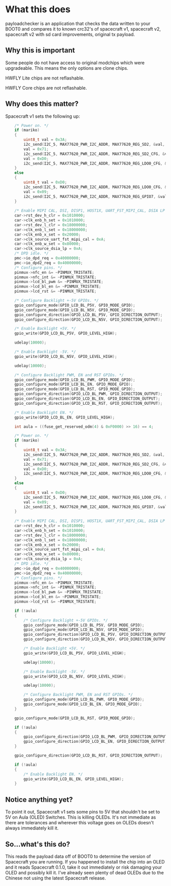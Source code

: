 # What this does

payloadchecker is an application that checks the data written to your BOOT0 and compares it to known crc32's of spacecraft v1, spacecraft v2, spacecraft v2 with sd card improvements, original tx payload.

## Why this is important

Some people do not have access to original modchips which were upgradeable. This means the only options are clone chips.

HWFLY Lite chips are not reflashable.

HWFLY Core chips are not reflashable.

## Why does this matter?

Spacecraft v1 sets the following up:

```cpp
    /* Power on. */
    if (mariko)
    {
        uint8_t val = 0x3A;
        i2c_send(I2C_5, MAX77620_PWR_I2C_ADDR, MAX77620_REG_SD2, &val, 1);
        val = 0x71;
        i2c_send(I2C_5, MAX77620_PWR_I2C_ADDR, MAX77620_REG_SD2_CFG, &val, 1);
        val = 0xD0;
        i2c_send(I2C_5, MAX77620_PWR_I2C_ADDR, MAX77620_REG_LDO0_CFG, &val, 1);
    }
    else
    {
        uint8_t val = 0xD0;
        i2c_send(I2C_5, MAX77620_PWR_I2C_ADDR, MAX77620_REG_LDO0_CFG, &val, 1);
        val = 0x09;
        i2c_send(I2C_5, MAX77620_PWR_I2C_ADDR, MAX77620_REG_GPIO7, &val, 1);
    }
    
    /* Enable MIPI CAL, DSI, DISP1, HOST1X, UART_FST_MIPI_CAL, DSIA LP clocks. */
    car->rst_dev_h_clr = 0x1010000;
    car->clk_enb_h_set = 0x1010000;
    car->rst_dev_l_clr = 0x18000000;
    car->clk_enb_l_set = 0x18000000;
    car->clk_enb_x_set = 0x20000;
    car->clk_source_uart_fst_mipi_cal = 0xA;
    car->clk_enb_w_set = 0x80000;
    car->clk_source_dsia_lp = 0xA;
    /* DPD idle. */
    pmc->io_dpd_req = 0x40000000;
    pmc->io_dpd2_req = 0x40000000;
    /* Configure pins. */
    pinmux->nfc_en &= ~PINMUX_TRISTATE;
    pinmux->nfc_int &= ~PINMUX_TRISTATE;
    pinmux->lcd_bl_pwm &= ~PINMUX_TRISTATE;
    pinmux->lcd_bl_en &= ~PINMUX_TRISTATE;
    pinmux->lcd_rst &= ~PINMUX_TRISTATE;

    /* Configure Backlight +-5V GPIOs. */
    gpio_configure_mode(GPIO_LCD_BL_P5V, GPIO_MODE_GPIO);
    gpio_configure_mode(GPIO_LCD_BL_N5V, GPIO_MODE_GPIO);
    gpio_configure_direction(GPIO_LCD_BL_P5V, GPIO_DIRECTION_OUTPUT);
    gpio_configure_direction(GPIO_LCD_BL_N5V, GPIO_DIRECTION_OUTPUT);

    /* Enable Backlight +5V. */
    gpio_write(GPIO_LCD_BL_P5V, GPIO_LEVEL_HIGH); 

    udelay(10000);

    /* Enable Backlight -5V. */
    gpio_write(GPIO_LCD_BL_N5V, GPIO_LEVEL_HIGH); 

    udelay(10000);

    /* Configure Backlight PWM, EN and RST GPIOs. */
    gpio_configure_mode(GPIO_LCD_BL_PWM, GPIO_MODE_GPIO);
    gpio_configure_mode(GPIO_LCD_BL_EN, GPIO_MODE_GPIO);
    gpio_configure_mode(GPIO_LCD_BL_RST, GPIO_MODE_GPIO);    
    gpio_configure_direction(GPIO_LCD_BL_PWM, GPIO_DIRECTION_OUTPUT);
    gpio_configure_direction(GPIO_LCD_BL_EN, GPIO_DIRECTION_OUTPUT);
    gpio_configure_direction(GPIO_LCD_BL_RST, GPIO_DIRECTION_OUTPUT);

    /* Enable Backlight EN. */
    gpio_write(GPIO_LCD_BL_EN, GPIO_LEVEL_HIGH);
```

```cpp
    int aula = ((fuse_get_reserved_odm(4) & 0xF0000) >> 16) == 4;

    /* Power on. */
    if (mariko)
    {
        uint8_t val = 0x3A;
        i2c_send(I2C_5, MAX77620_PWR_I2C_ADDR, MAX77620_REG_SD2, &val, 1);
        val = 0x71;
        i2c_send(I2C_5, MAX77620_PWR_I2C_ADDR, MAX77620_REG_SD2_CFG, &val, 1);
        val = 0xD0;
        i2c_send(I2C_5, MAX77620_PWR_I2C_ADDR, MAX77620_REG_LDO0_CFG, &val, 1);
    }
    else
    {
        uint8_t val = 0xD0;
        i2c_send(I2C_5, MAX77620_PWR_I2C_ADDR, MAX77620_REG_LDO0_CFG, &val, 1);
        val = 0x09;
        i2c_send(I2C_5, MAX77620_PWR_I2C_ADDR, MAX77620_REG_GPIO7, &val, 1);
    }
    
    /* Enable MIPI CAL, DSI, DISP1, HOST1X, UART_FST_MIPI_CAL, DSIA LP clocks. */
    car->rst_dev_h_clr = 0x1010000;
    car->clk_enb_h_set = 0x1010000;
    car->rst_dev_l_clr = 0x18000000;
    car->clk_enb_l_set = 0x18000000;
    car->clk_enb_x_set = 0x20000;
    car->clk_source_uart_fst_mipi_cal = 0xA;
    car->clk_enb_w_set = 0x80000;
    car->clk_source_dsia_lp = 0xA;
    /* DPD idle. */
    pmc->io_dpd_req = 0x40000000;
    pmc->io_dpd2_req = 0x40000000;
    /* Configure pins. */
    pinmux->nfc_en &= ~PINMUX_TRISTATE;
    pinmux->nfc_int &= ~PINMUX_TRISTATE;
    pinmux->lcd_bl_pwm &= ~PINMUX_TRISTATE;
    pinmux->lcd_bl_en &= ~PINMUX_TRISTATE;
    pinmux->lcd_rst &= ~PINMUX_TRISTATE;

    if (!aula)
    {
	    /* Configure Backlight +-5V GPIOs. */
	    gpio_configure_mode(GPIO_LCD_BL_P5V, GPIO_MODE_GPIO);
	    gpio_configure_mode(GPIO_LCD_BL_N5V, GPIO_MODE_GPIO);
	    gpio_configure_direction(GPIO_LCD_BL_P5V, GPIO_DIRECTION_OUTPUT);
	    gpio_configure_direction(GPIO_LCD_BL_N5V, GPIO_DIRECTION_OUTPUT);

	    /* Enable Backlight +5V. */
	    gpio_write(GPIO_LCD_BL_P5V, GPIO_LEVEL_HIGH); 

	    udelay(10000);

	    /* Enable Backlight -5V. */
	    gpio_write(GPIO_LCD_BL_N5V, GPIO_LEVEL_HIGH); 

	    udelay(10000);

	    /* Configure Backlight PWM, EN and RST GPIOs. */
	    gpio_configure_mode(GPIO_LCD_BL_PWM, GPIO_MODE_GPIO);
	    gpio_configure_mode(GPIO_LCD_BL_EN, GPIO_MODE_GPIO);
    }

    gpio_configure_mode(GPIO_LCD_BL_RST, GPIO_MODE_GPIO);

    if (!aula)
    {
	    gpio_configure_direction(GPIO_LCD_BL_PWM, GPIO_DIRECTION_OUTPUT);
	    gpio_configure_direction(GPIO_LCD_BL_EN, GPIO_DIRECTION_OUTPUT);
    }

    gpio_configure_direction(GPIO_LCD_BL_RST, GPIO_DIRECTION_OUTPUT);

    if (!aula)
    {
	    /* Enable Backlight EN. */
	    gpio_write(GPIO_LCD_BL_EN, GPIO_LEVEL_HIGH);
    }
```
## Notice anything yet?
To point it out, Spacecraft v1 sets some pins to 5V that shouldn't be set to 5V on Aula (OLED) Switches. This is killing OLEDs. It's not immediate as there are tolerances and wherever this voltage goes on OLEDs doesn't always immediately kill it.


## So...what's this do?

This reads the payload data off of BOOT0 to determine the version of Spacecraft you are running. If you happened to install the chip into an OLED and it reads Spacecraft 0.1.0, take it out immediately or risk damaging your OLED and possibly kill it. I've already seen plenty of dead OLEDs due to the Chinese not using the latest Spacecraft release.
